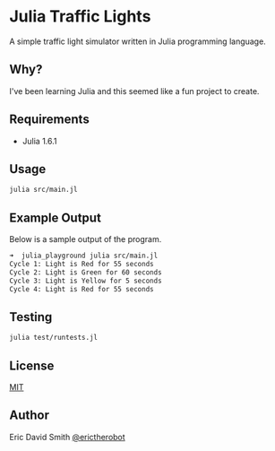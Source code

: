 # Julia Traffic Lights

A simple traffic light simulator written in Julia programming language.

## Why?

I've been learning Julia and this seemed like a fun project to create.

## Requirements

- Julia 1.6.1

## Usage

```bash
julia src/main.jl
```

## Example Output

Below is a sample output of the program.

```bash
➜  julia_playground julia src/main.jl
Cycle 1: Light is Red for 55 seconds
Cycle 2: Light is Green for 60 seconds
Cycle 3: Light is Yellow for 5 seconds
Cycle 4: Light is Red for 55 seconds
```

## Testing

```bash
julia test/runtests.jl
```

## License

[MIT](LICENSE)

## Author

Eric David Smith [@erictherobot](https://ericdavidsmith.com)
